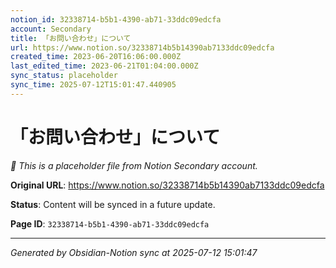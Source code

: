 ```yaml
---
notion_id: 32338714-b5b1-4390-ab71-33ddc09edcfa
account: Secondary
title: 「お問い合わせ」について
url: https://www.notion.so/32338714b5b14390ab7133ddc09edcfa
created_time: 2023-06-20T16:06:00.000Z
last_edited_time: 2023-06-21T01:04:00.000Z
sync_status: placeholder
sync_time: 2025-07-12T15:01:47.440905
---
```


# 「お問い合わせ」について

*🔄 This is a placeholder file from Notion Secondary account.*

**Original URL**: https://www.notion.so/32338714b5b14390ab7133ddc09edcfa

**Status**: Content will be synced in a future update.

**Page ID**: `32338714-b5b1-4390-ab71-33ddc09edcfa`

---

*Generated by Obsidian-Notion sync at 2025-07-12 15:01:47*

